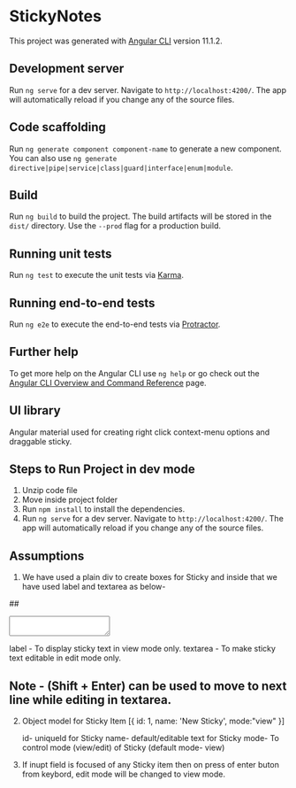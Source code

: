 # StickyNotes

This project was generated with [Angular CLI](https://github.com/angular/angular-cli) version 11.1.2.

## Development server

Run `ng serve` for a dev server. Navigate to `http://localhost:4200/`. The app will automatically reload if you change any of the source files.

## Code scaffolding

Run `ng generate component component-name` to generate a new component. You can also use `ng generate directive|pipe|service|class|guard|interface|enum|module`.

## Build

Run `ng build` to build the project. The build artifacts will be stored in the `dist/` directory. Use the `--prod` flag for a production build.

## Running unit tests

Run `ng test` to execute the unit tests via [Karma](https://karma-runner.github.io).

## Running end-to-end tests

Run `ng e2e` to execute the end-to-end tests via [Protractor](http://www.protractortest.org/).

## Further help

To get more help on the Angular CLI use `ng help` or go check out the [Angular CLI Overview and Command Reference](https://angular.io/cli) page.

## UI library

Angular material used for creating right click context-menu options and draggable sticky.

## Steps to Run Project in dev mode

1. Unzip code file
2. Move inside project folder
3. Run `npm install` to install the dependencies.
4. Run `ng serve` for a dev server. Navigate to `http://localhost:4200/`. The app will automatically reload if you change any of the source files.

## Assumptions

1. We have used a plain div to create boxes for Sticky and inside that we have used label and textarea as below-

##<div>
  <label></label>
  <textarea></textarea>
</div>

label - To display sticky text in view mode only.
textarea - To make sticky text editable in edit mode only.

## Note - (Shift + Enter) can be used to move to next line while editing in textarea.

2. Object model for Sticky Item
   [{ id: 1, name: 'New Sticky', mode:"view" }]

   id- uniqueId for Sticky
   name- default/editable text for Sticky
   mode- To control mode (view/edit) of Sticky (default mode- view)

3. If inupt field is focused of any Sticky item then on press of enter buton from keybord, edit mode will be changed to view mode.
